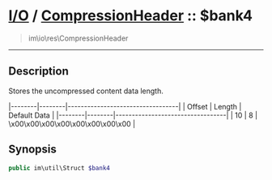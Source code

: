 # [I/O](io.md) / [CompressionHeader](io-CompressionHeader.md) :: $bank4
 > im\io\res\CompressionHeader
____

## Description
Stores the uncompressed content data length.

|--------|--------|----------------------------------|
| Offset | Length | Default Data                     |
|--------|--------|----------------------------------|
| 10     | 8      | \x00\x00\x00\x00\x00\x00\x00\x00 |

## Synopsis
```php
public im\util\Struct $bank4
```
